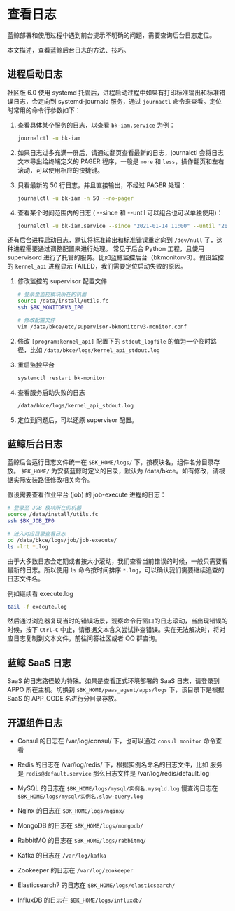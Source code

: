 # 查看日志

蓝鲸部署和使用过程中遇到前台提示不明确的问题，需要查询后台日志定位。

本文描述，查看蓝鲸后台日志的方法、技巧。

## 进程启动日志

社区版 6.0 使用 systemd 托管后，进程启动过程中如果有打印标准输出和标准错误日志，会定向到 systemd-journald 服务，通过 `journactl` 命令来查看。定位时常用的命令行参数如下：

1. 查看具体某个服务的日志，以查看 `bk-iam.service` 为例：

    ```bash
    journalctl -u bk-iam
    ```

2. 如果日志过多充满一屏后，请通过翻页查看最新的日志，journalctl 会将日志文本导出给终端定义的 PAGER 程序，一般是 `more` 和 `less`，操作翻页和左右滚动，可以使用相应的快捷键。

3. 只看最新的 50 行日志，并且直接输出，不经过 PAGER 处理：

    ```bash
    journalctl -u bk-iam -n 50 --no-pager
    ```

4. 查看某个时间范围内的日志 ( --since 和 --until 可以组合也可以单独使用)：

    ```bash
    journalctl -u bk-iam.service --since "2021-01-14 11:00" --until "2021-01-14 11:05"
    ```

还有后台进程启动日志，默认将标准输出和标准错误重定向到 `/dev/null` 了，这种进程需要通过调整配置来进行处理。
常见于后台 Python 工程，且使用 supervisord 进行了托管的服务。比如蓝鲸监控后台（bkmonitorv3）。假设监控的 `kernel_api` 进程显示 FAILED，我们需要定位启动失败的原因。

1. 修改监控的 supervisor 配置文件

   ```bash
   # 登录至监控模块所在的机器
   source /data/install/utils.fc
   ssh $BK_MONITORV3_IP0

   # 修改配置文件
   vim /data/bkce/etc/supervisor-bkmonitorv3-monitor.conf
    ```

2. 修改 `[program:kernel_api]` 配置下的 `stdout_logfile` 的值为一个临时路径，比如 `/data/bkce/logs/kernel_api_stdout.log`

3. 重启监控平台

    ```bash
    systemctl restart bk-monitor
    ```

4. 查看服务启动失败的日志

    ```bash
    /data/bkce/logs/kernel_api_stdout.log
    ```

5. 定位到问题后，可以还原 supervisor 配置。

## 蓝鲸后台日志

蓝鲸后台运行日志文件统一在 `$BK_HOME/logs/` 下，按模块名，组件名分目录存放。 `$BK_HOME/` 为安装蓝鲸时定义的目录，默认为 /data/bkce。如有修改，请根据实际安装路径修改相关命令。

假设需要查看作业平台 (job) 的 job-execute 进程的日志：

```bash
# 登录至 JOB 模块所在的机器
source /data/install/utils.fc
ssh $BK_JOB_IP0

# 进入对应目录查看日志
cd /data/bkce/logs/job/job-execute/
ls -lrt *.log
```

由于大多数日志会定期或者按大小滚动，我们查看当前错误的时候，一般只需要看最新的日志。所以使用 `ls` 命令按时间排序 `*.log`，可以确认我们需要继续追查的日志文件名。

例如继续看 execute.log

```bash
tail -f execute.log
```

然后通过浏览器复现当时的错误场景，观察命令行窗口的日志滚动，当出现错误的时候，按下 `Ctrl-C` 中止，请根据文本含义尝试排查错误。实在无法解决时，将对应日志复制到文本文件，前往问答社区或者 QQ 群咨询。

## 蓝鲸 SaaS 日志

SaaS 的日志路径较为特殊。如果是查看正式环境部署的 SaaS 日志，请登录到 APPO 所在主机。切换到 `$BK_HOME/paas_agent/apps/logs` 下，该目录下是根据 SaaS 的 APP_CODE 名进行分目录存放。

## 开源组件日志

- Consul 的日志在 /var/log/consul/ 下，也可以通过 `consul monitor` 命令查看
  
- Redis 的日志在 /var/log/redis/ 下，根据实例名命名的日志文件，比如 服务是 `redis@default.service` 那么日志文件是 /var/log/redis/default.log
  
- MySQL 的日志在 `$BK_HOME/logs/mysql/实例名.mysqld.log` 慢查询日志在 `$BK_HOME/logs/mysql/实例名.slow-query.log`
  
- Nginx 的日志在 `$BK_HOME/logs/nginx/`
  
- MongoDB 的日志在 `$BK_HOME/logs/mongodb/`
  
- RabbitMQ 的日志在 `$BK_HOME/logs/rabbitmq/`
  
- Kafka 的日志在 `/var/log/kafka`
  
- Zookeeper 的日志在 `/var/log/zookeeper`
  
- Elasticsearch7 的日志在 `$BK_HOME/logs/elasticsearch/`
  
- InfluxDB 的日志在 `$BK_HOME/logs/influxdb/`
